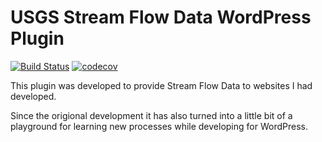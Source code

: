 # USGS Stream Flow Data WordPress Plugin

[![Build Status](https://travis-ci.org/ChrisMKindred/KWC-USGS.svg?branch=master)](https://travis-ci.org/ChrisMKindred/KWC-USGS)
[![codecov](https://codecov.io/gh/ChrisMKindred/KWC-USGS/branch/master/graph/badge.svg)](https://codecov.io/gh/ChrisMKindred/KWC-USGS)

This plugin was developed to provide Stream Flow Data to websites I had developed.

Since the origional development it has also turned into a little bit of a playground
for learning new processes while developing for WordPress.

